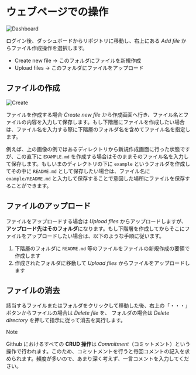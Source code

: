 # ウェブページでの操作

![Dashboard](https://github.com/DERaC-Global/tag_japan/blob/main/docs/img/github_dashboard_new_file.png)

ログイン後、ダッシュボードからリポジトリに移動し、右上にある *Add file* からファイル作成操作を選択します。

- Create new file &rarr; このフォルダにファイルを新規作成
- Upload files &rarr; このフォルダにファイルをアップロード

## ファイルの作成

![Create](https://github.com/DERaC-Global/tag_japan/blob/main/docs/img/github_create_new_file.png)

ファイルを作成する場合 *Create new file* から作成画面へ行き、ファイル名とファイルの内容を入力して保存します。もし下階層にファイルを作成したい場合は、ファイル名を入力する際に下階層のフォルダ名を含めてファイル名を指定します。

例えば、上の画像の例ではあるディレクトリから新規作成画面に行った状態ですが、この直下に `EXAMPLE.md` を作成する場合はそのままそのファイル名を入力して保存します。もしいまのディレクトリの下に `example` というフォルダを作成してその中に `README.md` として保存したい場合は、ファイル名に `example/README.md` と入力して保存することで意図した場所にファイルを保存することができます。

## ファイルのアップロード

ファイルをアップロードする場合は *Upload files* からアップロードしますが、**アップロード先はそのフォルダ**になります。もし下階層を作成してからそこにファイルをアップロードしたい場合は、以下のような手順に従います。

1. 下階層のフォルダに `README.md` 等のファイルをファイルの新規作成の要領で作成します
2. 作成されたフォルダに移動して *Upload files* からファイルをアップロードします

## ファイルの消去

該当するファイルまたはフォルダをクリックして移動した後、右上の「・・・」ボタンからファイルの場合は *Delete file* を、 フォルダの場合は *Delete directory* を押して指示に従って消去を実行します。

>[!NOTE]
>Github におけるすべての **CRUD 操作**は *Commitment*（コミットメント）という操作で行われます。このため、コミットメントを行うと毎回コメントの記入を求められます。頻度が多いので、あまり深く考えず、一言コメントを入力してください。

